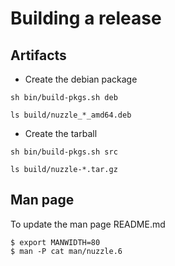 # Building a release

## Artifacts

- Create the debian package

```shell
sh bin/build-pkgs.sh deb

ls build/nuzzle_*_amd64.deb
```

- Create the tarball

```shell
sh bin/build-pkgs.sh src

ls build/nuzzle-*.tar.gz
```

## Man page

To update the man page README.md

```shell
$ export MANWIDTH=80
$ man -P cat man/nuzzle.6
```

